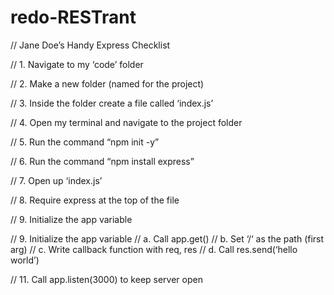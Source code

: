 # redo-RESTrant
// Jane Doe’s Handy Express Checklist

// 1. Navigate to my ‘code’ folder

// 2. Make a new folder (named for the project)

// 3. Inside the folder create a file called ‘index.js’

// 4. Open my terminal and navigate to the project folder

// 5. Run the command “npm init -y”

// 6. Run the command “npm install express”

// 7. Open up ‘index.js’

// 8. Require express at the top of the file

// 9. Initialize the app variable

// 9. Initialize the app variable
//    a. Call app.get()
//    b. Set ‘/‘ as the path (first arg)
//    c. Write callback function with req, res
//    d. Call res.send(‘hello world’) 

// 11. Call app.listen(3000) to keep server open
